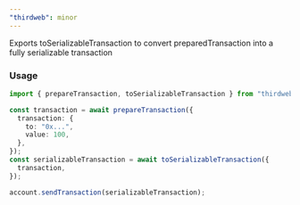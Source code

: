 ```yaml
---
"thirdweb": minor
---
```


Exports toSerializableTransaction to convert preparedTransaction into a fully serializable transaction

### Usage

```ts
import { prepareTransaction, toSerializableTransaction } from "thirdweb";

const transaction = await prepareTransaction({
  transaction: {
    to: "0x...",
    value: 100,
  },
});
const serializableTransaction = await toSerializableTransaction({
  transaction,
});

account.sendTransaction(serializableTransaction);
```
